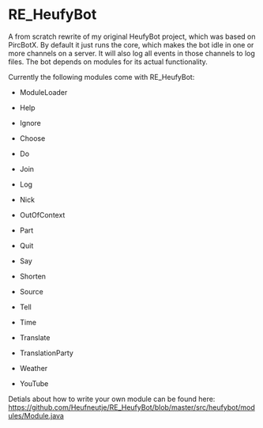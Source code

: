 RE_HeufyBot
===========

A from scratch rewrite of my original HeufyBot project, which was based on PircBotX. By default it just runs the core, which makes the bot idle in one or more channels on a server. It will also log all events in those channels to log files. The bot depends on modules for its actual functionality.

Currently the following modules come with RE_HeufyBot:
- ModuleLoader
- Help
- Ignore

- Choose
- Do
- Join
- Log
- Nick
- OutOfContext
- Part
- Quit
- Say
- Shorten
- Source
- Tell
- Time
- Translate
- TranslationParty
- Weather
- YouTube

Detials about how to write your own module can be found here: https://github.com/Heufneutje/RE_HeufyBot/blob/master/src/heufybot/modules/Module.java